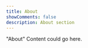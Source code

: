 ```yaml
---
title: About
showComments: false
description: About section
---
```


"About" Content could go here.
